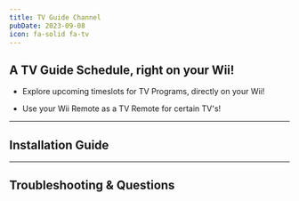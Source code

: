 ```yaml
---
title: TV Guide Channel
pubDate: 2023-09-08
icon: fa-solid fa-tv
---
```

## A TV Guide Schedule, right on your Wii!

- Explore upcoming timeslots for TV Programs, directly on your Wii!

- Use your Wii Remote as a TV Remote for certain TV's!
___
## Installation Guide

___
## Troubleshooting & Questions
